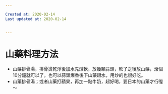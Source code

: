 ```yaml
---

Created at: 2020-02-14
Last updated at: 2020-02-14


---
```


# 山藥料理方法


* 山藥排骨湯，排骨燙乾淨後加水先燉軟，放幾顆蒜頭，軟了之後放山藥，滾個10分鐘就可以了。也可以蒜頭爆香後下山藥跟水，用炒的也很好吃。
* 山藥排骨湯；或者山藥打蘋果，再加一點牛奶，超好喝，要日本的山藥才行喔～

